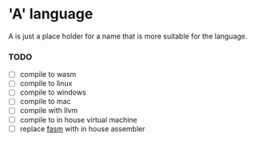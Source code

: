 # 'A' language

A is just a place holder for a name that is more suitable for the language.

### TODO

- [ ] compile to wasm
- [ ] compile to linux
- [ ] compile to windows
- [ ] compile to mac
- [ ] compile with llvm
- [ ] compile to in house virtual machine
- [ ] replace [fasm](https://flatassembler.net/) with in house assembler
